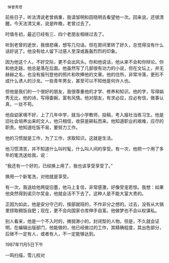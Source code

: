      悼曾秀苍 

  前些日子，听法清说老曾病重，我请邹明和田晓明去看望他一次。回来说，还很清醒。今天法清又来，说是昨晚，老曾过去了。 

  时值冬初，最近已经有三、四个老朋友相继过去了。 

  听到老曾的逝世，我很悲痛，想写几句话。但在房间里转了好久，总觉得没有什么话好说了。他没有给人留下过感人至深或轰轰烈烈的印象。 

  因为他这个人，不好交际，更不会出风头。你和他说话，他从来不会和你辩论。你和他走路，他总是落在后面。他虽然写了几部很有功力的小说，但在文坛上，并无赫赫之名，也没有报刊登他的照片和吹捧他的文章。他的住所，非常冷落，更形不成什么诱人的沙龙。一些青年男女，甚至可以不知他是何许人也。 

  但他是我们的一个很好的朋友，我很尊重他的才学、修养和知识。他的字，写得娟秀无比，他的诗，写得委婉，富有风情。他对朋友，有求必应，应必有信，做事认真，一丝不苟。 

  他自幼家境不好，上了几年中学，就当小学教师，投稿，考入报社当练习生。他是旧社会培养出来的文人，他只相信，收获是耕耘而来。他知道职业的艰难，应尽的职责。他知道吃饭不易，要努力工作。 

  他的习惯就是工作，为了工作，求取知识。这就是生活。 

  他习惯清苦，并不知道什么叫时髦，什么叫人间的享受。有一次，他把一个用了多年的笔洗送给我，说： 

  “我还有一个好的，已经换上用了，我也该享受享受了。” 

  换用一个新笔洗，对他就是享受。 

  有一次，我送给他两锭旧墨，他马上复信，非常感激，好像受宠若惊。我想：如果他突然得到诺贝尔奖金，他就会活不下去了。这种人是不能大富大贵的。 

  正因为如此，他是安分守己的，按部就班的，不作非分之想的。过去，没有从大锅里捞取稠饭自肥；现在，更不会向国家仓库伸手自富。他做梦也不会以权谋私。 

  别人看来，他是一个不入时的，微弱渺小的，封闭型的人物。但是，不久就会证明，在编辑出版部门，他能做的，他已经做过的工作，其精确程度，其出色部分，后继不一定有人，或者有人，不一定能够达到。 

  1987年11月5日下午 

  一鸣扫描，雪儿校对 

